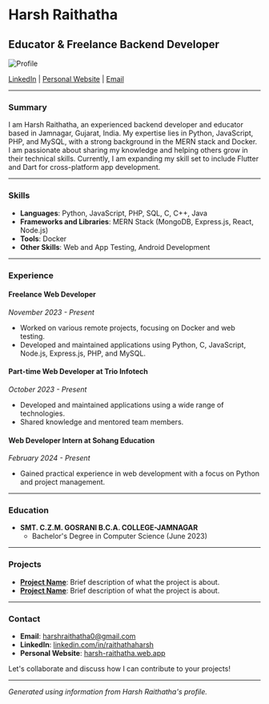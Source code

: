 # Harsh Raithatha

## Educator & Freelance Backend Developer

![Profile](https://harsh-raithatha.web.app/profile-picture.jpg) <!-- Add a link to your profile picture here -->

[LinkedIn](https://www.linkedin.com/in/raithathaharsh) | [Personal Website](https://harsh-raithatha.web.app/) | [Email](mailto:harshraithatha0@gmail.com)

---

### Summary

I am Harsh Raithatha, an experienced backend developer and educator based in Jamnagar, Gujarat, India. My expertise lies in Python, JavaScript, PHP, and MySQL, with a strong background in the MERN stack and Docker. I am passionate about sharing my knowledge and helping others grow in their technical skills. Currently, I am expanding my skill set to include Flutter and Dart for cross-platform app development.

---

### Skills

- **Languages**: Python, JavaScript, PHP, SQL, C, C++, Java
- **Frameworks and Libraries**: MERN Stack (MongoDB, Express.js, React, Node.js)
- **Tools**: Docker
- **Other Skills**: Web and App Testing, Android Development

---

### Experience

#### Freelance Web Developer
*November 2023 - Present*

- Worked on various remote projects, focusing on Docker and web testing.
- Developed and maintained applications using Python, C, JavaScript, Node.js, Express.js, PHP, and MySQL.

#### Part-time Web Developer at Trio Infotech
*October 2023 - Present*

- Developed and maintained applications using a wide range of technologies.
- Shared knowledge and mentored team members.

#### Web Developer Intern at Sohang Education
*February 2024 - Present*

- Gained practical experience in web development with a focus on Python and project management.

---

### Education

- **SMT. C.Z.M. GOSRANI B.C.A. COLLEGE-JAMNAGAR**
  - Bachelor's Degree in Computer Science (June 2023)

---

### Projects

- **[Project Name](project-link)**: Brief description of what the project is about.
- **[Project Name](project-link)**: Brief description of what the project is about.

---

### Contact

- **Email**: [harshraithatha0@gmail.com](mailto:harshraithatha0@gmail.com)
- **LinkedIn**: [linkedin.com/in/raithathaharsh](https://www.linkedin.com/in/raithathaharsh)
- **Personal Website**: [harsh-raithatha.web.app](https://harsh-raithatha.web.app/)

Let's collaborate and discuss how I can contribute to your projects!

---

*Generated using information from Harsh Raithatha's profile.*
